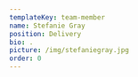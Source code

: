 ```yaml
---
templateKey: team-member
name: Stefanie Gray
position: Delivery
bio: .
picture: /img/stefaniegray.jpg
order: 0
---
```



